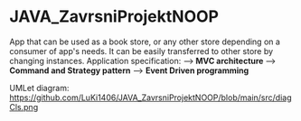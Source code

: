 # JAVA_ZavrsniProjektNOOP
App that can be used as a book store, or any other store depending on a consumer of app's needs. It can be easily transferred to other store by changing instances.
 Application specification:
 --><b> MVC architecture </b>
 --> <b>Command and Strategy pattern</b>
 --> <b>Event Driven programming</b>

 UMLet diagram:
https://github.com/LuKi1406/JAVA_ZavrsniProjektNOOP/blob/main/src/diagCls.png
